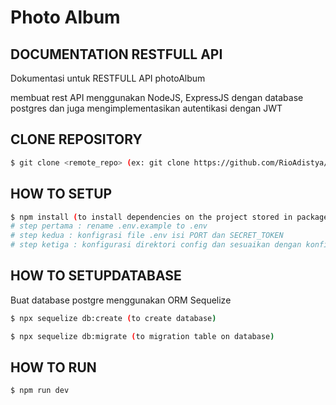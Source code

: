 # Photo Album

## DOCUMENTATION RESTFULL API

<p> Dokumentasi untuk RESTFULL API photoAlbum </p>

<p> membuat rest API menggunakan NodeJS, ExpressJS dengan database postgres dan juga mengimplementasikan autentikasi dengan JWT </p>

## CLONE REPOSITORY

```bash
$ git clone <remote_repo> (ex: git clone https://github.com/RioAdistya/photoAlbum.git)
```

## HOW TO SETUP

```bash
$ npm install (to install dependencies on the project stored in package.json)
# step pertama : rename .env.example to .env
# step kedua : konfigrasi file .env isi PORT dan SECRET_TOKEN
# step ketiga : konfigurasi direktori config dan sesuaikan dengan konfigurasi postgre pada device masing-masing
```

## HOW TO SETUPDATABASE

<p>Buat database postgre menggunakan ORM Sequelize</p>

```bash
$ npx sequelize db:create (to create database)
```

```bash
$ npx sequelize db:migrate (to migration table on database)
```

## HOW TO RUN

```bash
$ npm run dev
```
